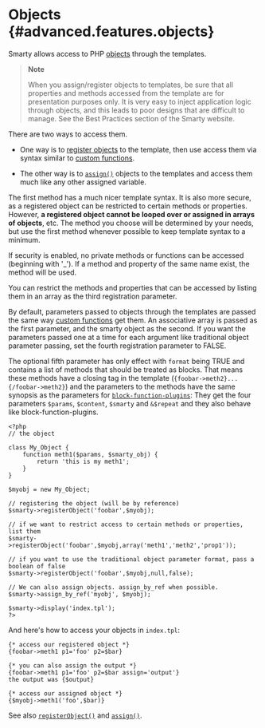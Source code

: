 Objects {#advanced.features.objects}
=======

Smarty allows access to PHP [objects](https://www.php.net/object) through
the templates.

> **Note**
>
> When you assign/register objects to templates, be sure that all
> properties and methods accessed from the template are for presentation
> purposes only. It is very easy to inject application logic through
> objects, and this leads to poor designs that are difficult to manage.
> See the Best Practices section of the Smarty website.

There are two ways to access them.

-   One way is to [register objects](#api.register.object) to the
    template, then use access them via syntax similar to [custom
    functions](#language.custom.functions).

-   The other way is to [`assign()`](#api.assign) objects to the
    templates and access them much like any other assigned variable.

The first method has a much nicer template syntax. It is also more
secure, as a registered object can be restricted to certain methods or
properties. However, **a registered object cannot be looped over or
assigned in arrays of objects**, etc. The method you choose will be
determined by your needs, but use the first method whenever possible to
keep template syntax to a minimum.

If security is enabled, no private methods or functions can be accessed
(beginning with \'\_\'). If a method and property of the same name exist,
the method will be used.

You can restrict the methods and properties that can be accessed by
listing them in an array as the third registration parameter.

By default, parameters passed to objects through the templates are
passed the same way [custom functions](#language.custom.functions) get
them. An associative array is passed as the first parameter, and the
smarty object as the second. If you want the parameters passed one at a
time for each argument like traditional object parameter passing, set
the fourth registration parameter to FALSE.

The optional fifth parameter has only effect with `format` being TRUE
and contains a list of methods that should be treated as blocks. That
means these methods have a closing tag in the template
(`{foobar->meth2}...{/foobar->meth2}`) and the parameters to the methods
have the same synopsis as the parameters for
[`block-function-plugins`](#plugins.block.functions): They get the four
parameters `$params`, `$content`, `$smarty` and `&$repeat` and they also
behave like block-function-plugins.


    <?php
    // the object

    class My_Object {
        function meth1($params, $smarty_obj) {
            return 'this is my meth1';
        }
    }

    $myobj = new My_Object;

    // registering the object (will be by reference)
    $smarty->registerObject('foobar',$myobj);

    // if we want to restrict access to certain methods or properties, list them
    $smarty->registerObject('foobar',$myobj,array('meth1','meth2','prop1'));

    // if you want to use the traditional object parameter format, pass a boolean of false
    $smarty->registerObject('foobar',$myobj,null,false);

    // We can also assign objects. assign_by_ref when possible.
    $smarty->assign_by_ref('myobj', $myobj);

    $smarty->display('index.tpl');
    ?>

      

And here\'s how to access your objects in `index.tpl`:


    {* access our registered object *}
    {foobar->meth1 p1='foo' p2=$bar}

    {* you can also assign the output *}
    {foobar->meth1 p1='foo' p2=$bar assign='output'}
    the output was {$output}

    {* access our assigned object *}
    {$myobj->meth1('foo',$bar)}

      

See also [`registerObject()`](#api.register.object) and
[`assign()`](#api.assign).
